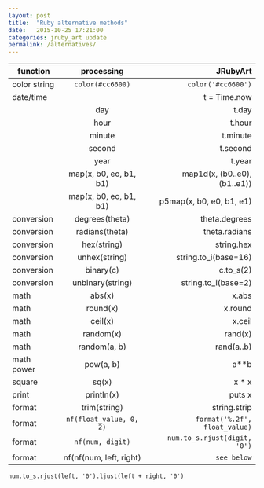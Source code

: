 ```yaml
---
layout: post
title:  "Ruby alternative methods"
date:   2015-10-25 17:21:00
categories: jruby_art update
permalink: /alternatives/
---
```


|function       |  processing          |  JRubyArt         |
|----------     |:-------------:       |------:            |
|color string   |`color(#cc6600)`      |`color('#cc6600')` |
|date/time      |                      |t = Time.now       |
|               |day                   |t.day              |
|               |hour                  |t.hour             |
|               |minute                |t.minute           |
|               |second                |t.second           |
|               |year                  |t.year             |
|               |map(x, b0, eo, b1, b1)|map1d(x, (b0..e0), (b1..e1))|
|               |map(x, b0, eo, b1, b1)|p5map(x, b0, e0, b1, e1)|
|conversion     |degrees(theta)        |theta.degrees    |
|conversion     |radians(theta)        |theta.radians    |
|conversion     |hex(string)           |string.hex       |
|conversion     |unhex(string)         |string.to_i(base=16)|
|conversion     |binary(c)             |c.to_s(2)        |
|conversion     |unbinary(string)      |string.to_i(base=2)|
|math           |abs(x)                |x.abs            |
|math           |round(x)              |x.round          |
|math           |ceil(x)               |x.ceil           |
|math           |random(x)             |rand(x)          |
|math           |random(a, b)          |rand(a..b)       |
|math power     |pow(a, b)             |a**b             |
|square         |sq(x)                 |x * x            |
|print          |println(x)            |puts x           |
|format         |trim(string)          |string.strip     |
|format         |`nf(float_value, 0, 2)` |`format('%.2f', float_value)`|
|format         |`nf(num, digit)`        |`num.to_s.rjust(digit, '0')`|
|format         |nf(nf(num, left, right)|`see below`     |

`num.to_s.rjust(left, '0').ljust(left + right, '0')`